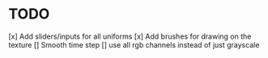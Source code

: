 # TODO

 [x] Add sliders/inputs for all uniforms
 [x] Add brushes for drawing on the texture
 [] Smooth time step
 [] use all rgb channels instead of just grayscale